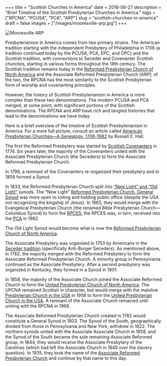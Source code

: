 +++
title = "Scottish Churches in America"
date = 2018-06-27
description = "Brief Timeline of the Scottish Presbyterian Churches in America."
tags = ["RPCNA", "PCUSA", "PCA", "ARP"]
slug = "scottish-churches-in-america"
draft = false
images = ["/images/mooresville-arp.jpg"]
+++

![Mooresville ARP](/images/mooresville-arp.jpg)

Presbyterianism in America comes from two primary strains. The American tradition starting with the independent Presbytery of Philadelphia in 1706 (a tradition continued today by the PCUSA, PCA, EPC, and OPC) and the Scottish tradition, with connections to Seceder and Covenanter Scottish churches, starting in various forms throughout the 18th century. The Scottish tradition remains today in the [Reformed Presbyterian Church of North America](https://en.wikipedia.org/wiki/Reformed_Presbyterian_Church_of_North_America) and the Associate Reformed Presbyterian Church (ARP); of the two, the RPCNA has the most similarity to the Scottish Presbyterian form of worship and covenanting principles.

However, the history of Scottish Presbyterianism in America is more complex than these two denominations. The modern PCUSA and PCA merged, at some point, with significant portions of the Scottish denominations. The RPCNA and ARP have rich and tangled histories that lead to the denominations we have today.

Here is a brief overview of the timeline of Scottish Presbyterianism in America. For a more full picture, consult an article called [American Presbyterian Churches—A Genealogy, 1706-1982](https://www.jstor.org/stable/23328527) by Russell E. Hall.

The first the Reformed Presbytery was started by [Scottish Covenanters](https://en.wikipedia.org/wiki/Covenanter) in 1774. Six years later, the majority of the Covenanters united with the Associate Presbyterian Church (the Seceders) to form the Associate Reformed Presbyterian Church.

In 1798, a remnant of the Covenanters re-organized their presbytery and in 1809 formed a Synod.

In 1833, the Reformed Presbyterian Church split into [“New Light” and “Old Light”](https://en.wikipedia.org/wiki/Old_and_New_Light) synods. The “New Light” [Reformed Presbyterian Church, General Synod](https://en.wikipedia.org/wiki/Reformed_Presbyterian_Church,_General_Synod) was more open to voting and holding public office (despite the USA not recognizing the kingship of Jesus). In 1965, they would merge with the Evangelical Presbyterian Church (the renamed Bible Presbyterian Church—Columbus Synod) to form the [RPCES](https://en.wikipedia.org/wiki/Reformed_Presbyterian_Church,_Evangelical_Synod); the RPCES was, in turn, received into the [PCA](https://en.wikipedia.org/wiki/Presbyterian_Church_in_America) in 1982.

The Old Light Synod would become what is now the [Reformed Presbyterian Church of North America](https://en.wikipedia.org/wiki/Reformed_Presbyterian_Church_of_North_America).

The Associate Presbytery was organized in 1753 by Americans in the [Seceder tradition](https://en.wikipedia.org/wiki/First_Secession) (specifically Anti-Burger Seceders). As mentioned above, in 1782, the majority merged with the Reformed Presbytery to form the Associate Reformed Presbyterian Church. A minority group in Pennsylvania continued as the Associate Presbytery. After a second presbytery was organized in Kentucky, they formed in a Synod in 1801.

In 1858, the majority of the Associate Church joined the Associate Reformed Church to form the [United Presbyterian Church of North America](https://en.wikipedia.org/wiki/United_Presbyterian_Church_of_North_America). The UPCNA remained Scottish in character, but would merge with the mainline [Presbyterian Church in the USA](https://en.wikipedia.org/wiki/Presbyterian_Church_in_the_United_States_of_America) in 1958 to form the [United Presbyterian Church in the USA](https://en.wikipedia.org/wiki/Presbyterian_Church_in_the_United_States_of_America). A remnant of the Associate Church remained until uniting with the RPCNA in 1969.

The Associate Reformed Presbyterian Church created in 1782 would constitute a General Synod in 1803. The Synod of the South, geographically divided from those in Pennsylvania and New York, withdrew in 1822. The northern synods united with the Associate Associate Church in 1858, and the Synod of the South became the sole remaining Associate Reformed group; in 1844, they would receive the Associate Presbytery of the Carolinas (which had left the Associate Church in 1840 over the slavery question). In 1935, they took the name of the [Associate Reformed Presbyterian Church](https://en.wikipedia.org/wiki/Associate_Reformed_Presbyterian_Church) and continue by that name to this day.
